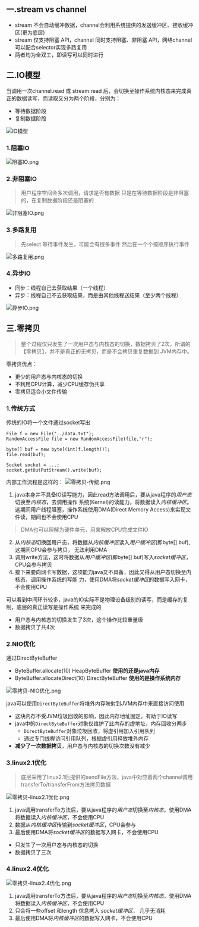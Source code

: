 
## 一.stream vs channel
* stream 不会自动缓冲数据，channel会利用系统提供的发送缓冲区、接收缓冲区(更为底层)
* stream 仅支持阻塞 API，channel 同时支持阻塞、非阻塞 API，网络channel 可以配合selector实现多路复用
* 两者均为全双工，即读写可以同时进行

## 二.IO模型

当调用一次channel.read 或 stream.read 后，会切换至操作系统内核态来完成真正的数据读写，而读取又分为两个阶段，分别为：
* 等待数据阶段
* 复制数据阶段

![IO模型](../../../../assets/img/netty-hm/IO模型.png)

### 1.阻塞IO

![阻塞IO.png](../../../../assets/img/netty-hm/阻塞IO.png)

### 2.非阻塞IO

> 用户程序空间会多次调用，请求是否有数据
> 只是在等待数据阶段是非阻塞的，在复制数据阶段还是阻塞的

![非阻塞IO.png](../../../../assets/img/netty-hm/非阻塞IO.png)

### 3.多路复用

> 先select 等待事件发生，可能会有很多事件
> 然后在一个个按顺序执行事件

![多路复用.png](../../../../assets/img/netty-hm/多路复用.png)

### 4.异步IO

* 同步：线程自己去获取结果（一个线程）
* 异步：线程自己不去获取结果，而是由其他线程送结果（至少两个线程）

![异步IO.png](../../../../assets/img/netty-hm/异步IO.png)

## 三.零拷贝


 > 整个过程仅只发生了一次用户态与内核态的切换，数据拷贝了2次，所谓的【零拷贝】，并不是真正的无拷贝，而是不会拷贝重复数据到 
 > JVM内存中。 

零拷贝优点：
 * 更少的用户态与内核态的切换
 * 不利用CPU计算，减少CPU缓存伪共享
 * 零拷贝适合小文件传输

### 1.传统方式
传统的IO将一个文件通过socket写出
```
File f = new File("../data.txt");
RandomAccessFile file = new RandomAccessFile(file,"r");

byte[] buf = new byte[(int)f.length()];
file.read(buf);

Socket socket = ...;
socket.getOutPutStream().write(buf);
```

内部工作流程是这样的：
![零拷贝-传统.png](../../../../assets/img/netty-hm/零拷贝-传统.png)

1. java本身并不具备IO读写能力，因此read方法调用后，要从java程序的*用户态*切换至*内核态*，去调用操作
  系统(Kernel)的读能力，将数据读入*内核缓冲区*。这期间用户线程阻塞，操作系统使用DMA(Direct 
  Memory Access)来实现文件读，期间也不会使用CPU
  >DMA也可以理解为硬件单元，用来解放CPU完成文件IO

2. 从*内核态*切换回用户态，将数据从*内核缓冲区*读入*用户缓冲区*(即byte[] buf),这期间CPU会参与拷贝，
无法利用DMA
3. 调用write方法，这时将数据从*用户缓冲区*(即byte[] buf)写入*socket缓冲区*，CPU会参与拷贝
4. 接下来要向网卡写数据，这项能力java又不具备，因此又得从用户态切换至内核态，调用操作系统的写能
力，使用DMA将*socket缓冲区*的数据写入网卡，不会使用CPU

可以看到中间环节较多，java的IO实际不是物理设备级别的读写，而是缓存的复制，底层的真正读写是操作系统
来完成的
 * 用户态与内核态的切换发生了3次，这个操作比较重量级
 * 数据拷贝了共4次

### 2.NIO优化
通过DirectByteBuffer
 * ByteBuffer.allocate(10) HeapByteBuffer **使用的还是java内存**
 * ByteBuffer.allocateDirect(10) DirectByteBuffer **使用的是操作系统内存**

![零拷贝-NIO优化.png](../../../../assets/img/netty-hm/零拷贝-NIO优化.png)

java可以使用`DirectByteBuffer`将堆外内存映射到JVM内存中来直接访问使用
 * 这块内存不受JVM垃圾回收的影响，因此内存地址固定，有助于IO读写
 * java中的`DirectByteBuffer`对象仅维护了此内存的虚地址，内存回收分两步
   * `DirectByteBuffer`对象垃圾回收，将虚引用加入引用队列
   * 通过专门线程访问引用队列，根据虚引用释放堆外内存
 * __减少了一次数据拷贝__，用户态与内核态的切换次数没有减少

### 3.linux2.1优化
> 底层采用了linux2.1后提供的sendFile方法，java中对应着两个channel调用transferTo/transferFrom方法拷贝数据

![零拷贝-linux2.1优化.png](../../../../assets/img/netty-hm/零拷贝-linux2.1优化.png)

1. java调用transferTo方法后，要从java程序的*用户态*切换至*内核态*，使用DMA将数据读入*内核缓冲区*，不会使用CPU
2. 数据从*内核缓冲区*传输到*socket缓冲区*，CPU会参与
3. 最后使用DMA将*socket缓冲区*的数据写入网卡，不会使用CPU

 * 只发生了一次用户态与内核态的切换
 * 数据拷贝了三次

### 4.linux2.4优化
![零拷贝-linux2.4优化.png](../../../../assets/img/netty-hm/零拷贝-linux2.4优化.png)

1. java调用transferTo方法后，要从java程序的*用户态*切换至*内核态*，使用DMA将数据读入*内核缓冲区*，不会使用CPU
2. 只会将一些offset 和length 信息拷入 *socket缓冲区*， 几乎无消耗
3. 最后使用DMA将*内核缓冲区*的数据写入网卡，不会使用CPU





